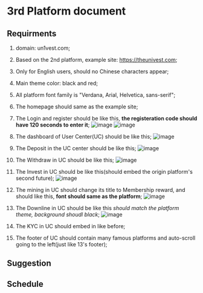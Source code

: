 # 3rd Platform document
## Requirments
1. domain: un1vest.com;

2. Based on the 2nd platform,  example site: https://theunivest.com;

3. Only for English users, should no Chinese characters appear;

4. Main theme color: black and red;

5. All platform font family is "Verdana, Arial, Helvetica, sans-serif";

6. The homepage should same as the example site;

7. The Login and register should be like this, **the registeration code should have 120 seconds to enter it**;
![image](./1.jpg)
![image](./2.jpg)

8. The dashboard of User Center(UC) should be like this;
![image](./3.jpg)

9. The Deposit in the UC center should be like this;
![image](./4.jpg)

10. The Withdraw in UC should be like this;
![image](./5.jpg)

11. The Invest in UC should be like this(should embed the origin platform's second future);
![image](./6.jpg)

12. The mining in UC should change its title to Membership reward, and should like this, **font should same as the platform**;
![image](./7.jpg)

13. The Downline in UC should be like this *should match the platform theme, background shoudl black*;
![image](./8.jpg)

14. The KYC in UC should embed in like before;
15. The footer of UC should contain many famous platforms and auto-scroll going to the left(just like 13's footer);
## Suggestion
## Schedule
